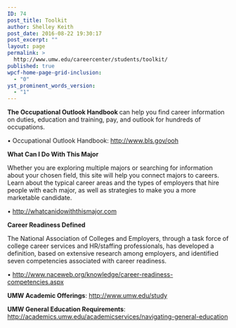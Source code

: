 ```yaml
---
ID: 74
post_title: Toolkit
author: Shelley Keith
post_date: 2016-08-22 19:30:17
post_excerpt: ""
layout: page
permalink: >
  http://www.umw.edu/careercenter/students/toolkit/
published: true
wpcf-home-page-grid-inclusion:
  - "0"
yst_prominent_words_version:
  - "1"
---
```

<b>The Occupational Outlook Handbook </b>can help you find career information on duties, education and training, pay, and outlook for hundreds of occupations.

• Occupational Outlook Handbook: http://www.bls.gov/ooh

<b>What Can I Do With This Major </b>

Whether you are exploring multiple majors or searching for information about your chosen field, this site will help you connect majors to careers. Learn about the typical career areas and the types of employers that hire people with each major, as well as strategies to make you a more marketable candidate.

• http://whatcanidowiththismajor.com

<b>Career Readiness Defined </b>

The National Association of Colleges and Employers, through a task force of college career services and HR/staffing professionals, has developed a definition, based on extensive research among employers, and identified seven competencies associated with career readiness.

• http://www.naceweb.org/knowledge/career-readiness-competencies.aspx

<b>UMW Academic Offerings</b>: http://www.umw.edu/study

<b>UMW General Education Requirements</b>: http://academics.umw.edu/academicservices/navigating-general-education